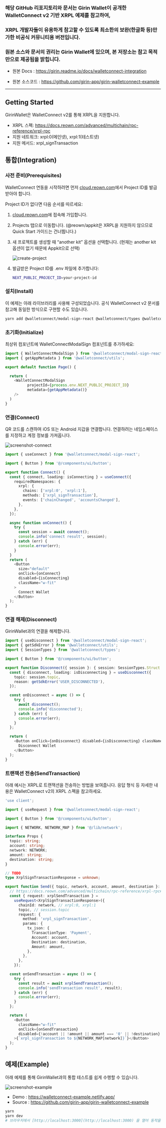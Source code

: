 

### 해당 GitHub 리포지토리와 문서는 Girin Wallet이 공개한 WalletConnect v2 기반 XRPL 예제를 참고하여, 
### XRPL 개발자들이 유용하게 참고할 수 있도록 최소한의 보완(한글화 등)만 가한 비공식 커뮤니티용 버전입니다. 
### 원본 소스와 문서의 권리는 Girin Wallet에 있으며, 본 저장소는 참고 목적만으로 제공됨을 밝힙니다.



* 원본 Docs : https://girin.readme.io/docs/walletconnect-integration

* 원본 소스코드 : https://github.com/girin-app/girin-walletconnect-example

---------------
  
## Getting Started

GirinWallet은 WalletConnect v2를 통해 XRPL을 지원합니다.

- XRPL 스펙: https://docs.reown.com/advanced/multichain/rpc-reference/xrpl-rpc
 - 지원 네트워크: xrpl:0(메인넷), xrpl:1(테스트넷)
 - 지원 메서드: xrpl_signTransaction

## 통합(Integration)

### 사전 준비(Prerequisites)

WalletConnect 연동을 시작하려면 먼저 [cloud.reown.com](https://cloud.reown.com)에서 Project ID를 발급받아야 합니다.

Project ID가 없다면 다음 순서를 따르세요:

1. [cloud.reown.com](https://cloud.reown.com)에 접속해 가입합니다.
2. Projects 탭으로 이동합니다. (@reown/appkit은 XRPL을 지원하지 않으므로 Quick Start 가이드는 건너뜁니다.)
3. 새 프로젝트를 생성할 때 “another kit” 옵션을 선택합니다. (현재는 another kit 옵션이 없기 때문에 Appkit으로 선택)

   ![create-project](docs/create-project.png)

4. 발급받은 Project ID를 .env 파일에 추가합니다:

   ```bash
   NEXT_PUBLIC_PROJECT_ID=your-project-id
   ```

### 설치(Install)

이 예제는 아래 라이브러리를 사용해 구성되었습니다. 공식 WalletConnect v2 문서를 참고해 동일한 방식으로 구현할 수도 있습니다.

```bash
yarn add @walletconnect/modal-sign-react @walletconnect/types @walletconnect/utils
```

### 초기화(Initialize)

최상위 컴포넌트에 WalletConnectModalSign 컴포넌트를 추가하세요:

```ts
import { WalletConnectModalSign } from '@walletconnect/modal-sign-react';
import { getAppMetadata } from '@walletconnect/utils';

export default function Page() {

  return (
    <WalletConnectModalSign
          projectId={process.env.NEXT_PUBLIC_PROJECT_ID}
          metadata={getAppMetadata()}
    />
  )
}
```

### 연결(Connect)

QR 코드를 스캔하여 iOS 또는 Android 지갑을 연결합니다. 연결하려는 네임스페이스를 지정하고 계정 정보를 가져옵니다.

![screenshot-connect](docs/screenshot-connect.png)

```ts
import { useConnect } from '@walletconnect/modal-sign-react';

import { Button } from '@/components/ui/button';

export function Connect() {
  const { connect, loading: isConnecting } = useConnect({
    requiredNamespaces: {
      xrpl: {
        chains: ['xrpl:0', 'xrpl:1'],
        methods: ['xrpl_signTransaction'],
        events: ['chainChanged', 'accountsChanged'],
      },
    },
  });

  async function onConnect() {
    try {
      const session = await connect();
      console.info('connect result', session);
    } catch (err) {
      console.error(err);
    }
  }
  return (
    <Button
      size="default"
      onClick={onConnect}
      disabled={isConnecting}
      className="w-fit"
    >
      Connect Wallet
    </Button>
  );
}
```

### 연결 해제(Disconnect)

GirinWallet과의 연결을 해제합니다.

```ts
import { useDisconnect } from '@walletconnect/modal-sign-react';
import { getSdkError } from '@walletconnect/utils';
import { SessionTypes } from '@walletconnect/types';

import { Button } from '@/components/ui/button';

export function Disconnect({ session }: { session: SessionTypes.Struct }) {
  const { disconnect, loading: isDisconnecting } = useDisconnect({
    topic: session.topic,
    reason: getSdkError('USER_DISCONNECTED'),
  });

  const onDisconnect = async () => {
    try {
      await disconnect();
      console.info('disconnected');
    } catch (err) {
      console.error(err);
    }
  };

  return (
    <Button onClick={onDisconnect} disabled={isDisconnecting} className="w-fit">
      Disconnect Wallet
    </Button>
  );
}
```

### 트랜잭션 전송(SendTransaction)

아래 예시는 XRPL로 트랜잭션을 전송하는 방법을 보여줍니다. 응답 형식 등 자세한 내용은 WalletConnect v2의 XRPL 스펙을 참고하세요.

```ts
'use client';

import { useRequest } from '@walletconnect/modal-sign-react';

import { Button } from '@/components/ui/button';

import { NETWORK, NETWORK_MAP } from '@/lib/network';

interface Props {
  topic: string;
  account: string;
  network: NETWORK;
  amount: string;
  destination: string;
}

// TODO
type XrplSignTransactionResponse = unknown;

export function Send({ topic, network, account, amount, destination }: Props) {
  // https://docs.reown.com/advanced/multichain/rpc-reference/xrpl-rpc#xrpl_signtransaction
  const { request: xrplSendTransaction } =
    useRequest<XrplSignTransactionResponse>({
      chainId: network, // xrpl:0, xrpl:1
      topic, // session.topic
      request: {
        method: 'xrpl_signTransaction',
        params: {
          tx_json: {
            TransactionType: 'Payment',
            Account: account,
            Destination: destination,
            Amount: amount,
          },
        },
      },
    });

  const onSendTransaction = async () => {
    try {
      const result = await xrplSendTransaction();
      console.info('sendTransaction result', result);
    } catch (err) {
      console.error(err);
    }
  };

  return (
    <Button
      className="w-fit"
      onClick={onSendTransaction}
      disabled={!account || !amount || amount === '0' || !destination}
    >{`xrpl_signTransaction to ${NETWORK_MAP[network]}`}</Button>
  );
}
```

## 예제(Example)

아래 예제를 통해 GirinWallet과의 통합 테스트를 쉽게 수행할 수 있습니다.

![screenshot-example](docs/screenshot-example.png)

- Demo : https://walletconnect-example.netlify.app/
- Source : https://github.com/girin-app/girin-walletconnect-example

```bash
yarn
yarn dev
# 브라우저에서 [http://localhost:3000](http://localhost:3000) 을 열어 동작을 확인하세요.
```
